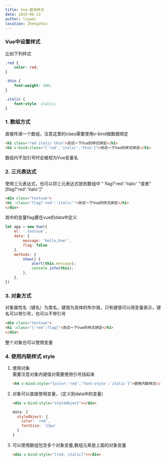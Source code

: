 ```yaml
---
title: Vue-使用样式
date: 2019-06-13
author: liuwei
location: Zhengzhou
---
```


### Vue中设置样式

比如下列样式

```css
.red {
    color: red;
}

.thin {
    font-weight: 100;
}

.italic {
    font-style: italic;
}
```

### 1. 数组方式
直接传递一个数组，注意这里的class需要使用v-bind做数据绑定

```html
<h1 class="red italic thin">测试一下Vue的样式绑定</h1>
<h1 v-bind:class="['red','italic','thin']">测试一下Vue的样式绑定</h1>
```
数组内不加引号时会被视为Vue变量名

### 2. 三元表达式
使用三元表达式，也可以将三元表达式放到数组中
" flag?'red':'italic' "或者"[flag?'red':'italic']"

```html
<div class="testvue">
<h1 :class="flag?'red':'italic'">测试一下Vue的样式绑定</h1>
</div>
```
其中的变量flag要在vue的data中定义

```js
let app = new Vue({
    el: '.testvue',
    data: {
        message: 'hello,Vue!',
        flag: false
    },
    methods: {
        show() {
            alert(this.message);
            console.info(this);
        },
    },
})
```

### 3. 对象方式  
对象属性名（键名）为类名，键值为具体的布尔值，只有键值可以用变量表示，键名可以带引号，也可以不带引号

```html
<div class="testvue">
<h1 :class="{'red':flag}">测试一下Vue的样式绑定</h1>
</div>
```

整个对象也可以使用变量

### 4. 使用内联样式 style

  1. 使用对象  
    需要注意对象内键值对需要使用引号括起来
      ```html
      <h4 v-bind:style="{color:'red','font-style':'italic'}">使用内联样式</h4>
      ```
  2. 对象可以直接使用变量，（定义到data中的变量）
      ```html
      <div v-bind:style="styleObject"></div>
      ```
      ```js
      data: {
        styleObject: {
          color: 'red',
          fontSize: '13px'
        }
      }
      ```
  3. 可以使用数组包含多个对象变量,数组元素是上面的对象变量
      ```html
      <div v-bind:style="[red, italic]"></div>
      ```